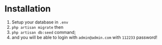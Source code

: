 # Installation
1. Setup your database in ` .env `
1. ` php artisan migrate ` then
1. ` php artisan db:seed ` command;
1. and you will be able to login with ` admin@admin.com ` with ` 112233 ` password!</p>
